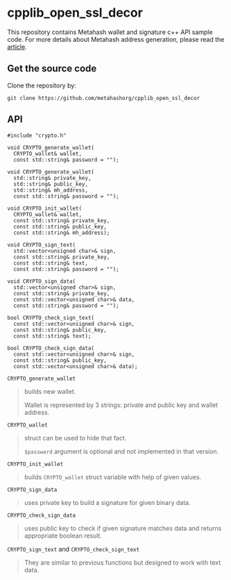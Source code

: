 # cpplib_open_ssl_decor

This repository contains Metahash wallet and signature c++ API sample code.
For more details about Metahash address generation, please read the [article](https://developers.metahash.org/hc/en-us/articles/360002712193-Getting-started-with-Metahash-network#h_683619682421524476003219).

## Get the source code
Clone the repository by:
```shell
git clone https://github.com/metahashorg/cpplib_open_ssl_decor
```

## API
```
#include "crypto.h"

void CRYPTO_generate_wallet(
  CRYPTO_wallet& wallet, 
  const std::string& password = "");

void CRYPTO_generate_wallet(
  std::string& private_key, 
  std::string& public_key, 
  std::string& mh_address, 
  const std::string& password = "");

void CRYPTO_init_wallet(
  CRYPTO_wallet& wallet,
  const std::string& private_key, 
  const std::string& public_key, 
  const std::string& mh_address);

void CRYPTO_sign_text(
  std::vector<unsigned char>& sign, 
  const std::string& private_key, 
  const std::string& text, 
  const std::string& password = "");

void CRYPTO_sign_data(
  std::vector<unsigned char>& sign, 
  const std::string& private_key, 
  const std::vector<unsigned char>& data, 
  const std::string& password = "");

bool CRYPTO_check_sign_text(
  const std::vector<unsigned char>& sign, 
  const std::string& public_key, 
  const std::string& text);

bool CRYPTO_check_sign_data(
  const std::vector<unsigned char>& sign, 
  const std::string& public_key, 
  const std::vector<unsigned char>& data);
```

`CRYPTO_generate_wallet`
> builds new wallet. 
>
> Wallet is represented by 3 strings: private and public key and wallet address.

`CRYPTO_wallet` 
> struct can be used to hide that fact. 
> 
> `$password` argument is optional and not implemented in that version.

`CRYPTO_init_wallet` 
> builds `CRYPTO_wallet` struct variable with help of given values.

`CRYPTO_sign_data` 
> uses private key to build a signature for given binary data.

`CRYPTO_check_sign_data` 
> uses public key to check if given signature matches data and returns appropriate boolean result.

`CRYPTO_sign_text` and `CRYPTO_check_sign_text` 
> They are similar to previous functions but designed to work with text data.
